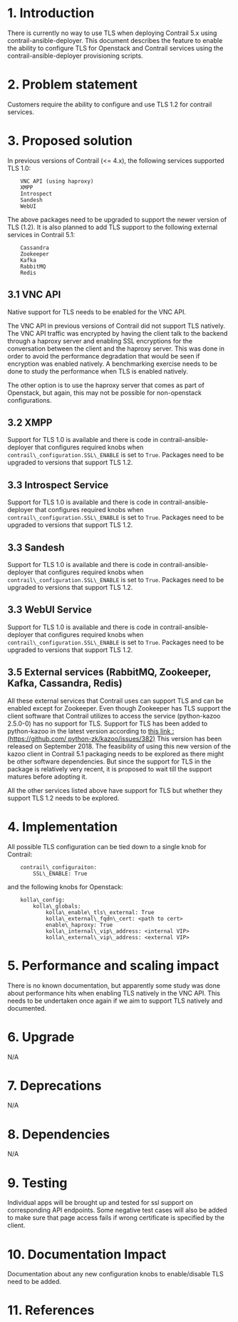 # 1. Introduction

There is currently no way to use TLS when deploying Contrail 5.x using 
contrail-ansible-deployer. This document describes the feature to enable the 
ability to configure TLS for Openstack and Contrail services using the
contrail-ansible-deployer provisioning scripts.

# 2. Problem statement

Customers require the ability to configure and use TLS 1.2 for contrail services.

# 3. Proposed solution

In previous versions of Contrail (<= 4.x), the following services supported TLS 1.0:

		VNC API (using haproxy)
		XMPP
		Introspect
		Sandesh
		WebUI
	
The above packages need to be upgraded to support the newer version of TLS (1.2). It 
is also planned to add TLS support to the following external services in 
Contrail 5.1:
	
		Cassandra
		Zookeeper
		Kafka
		RabbitMQ
		Redis
	

## 3.1 VNC API
Native support for TLS needs to be enabled for the VNC API.

The VNC API in previous versions of Contrail did not support TLS natively. The
VNC API traffic was encrypted by having the client talk to the backend through 
a haproxy server and enabling SSL encryptions for the conversation between the 
client and the haproxy server. This was done in order to avoid the performance 
degradation that would be seen if encryption was enabled natively. A 
benchmarking exercise needs to be done to study the performance when TLS is 
enabled natively.

The other option is to use the haproxy server that comes as part of Openstack, 
but again, this may not be possible for non-openstack configurations.


## 3.2 XMPP
Support for TLS 1.0 is available and there is code in contrail-ansible-deployer 
that configures required knobs when `contrail\_configuration.SSL\_ENABLE` is 
set to `True`. Packages need to be upgraded to versions that support TLS 1.2.

## 3.3 Introspect Service
Support for TLS 1.0 is available and there is code in contrail-ansible-deployer 
that configures required knobs when `contrail\_configuration.SSL\_ENABLE` is 
set to `True`. Packages need to be upgraded to versions that support TLS 1.2.

## 3.3 Sandesh
Support for TLS 1.0 is available and there is code in contrail-ansible-deployer 
that configures required knobs when `contrail\_configuration.SSL\_ENABLE` is 
set to `True`. Packages need to be upgraded to versions that support TLS 1.2.

## 3.3 WebUI Service
Support for TLS 1.0 is available and there is code in contrail-ansible-deployer 
that configures required knobs when `contrail\_configuration.SSL\_ENABLE` is 
set to `True`. Packages need to be upgraded to versions that support TLS 1.2.


## 3.5 External services (RabbitMQ, Zookeeper, Kafka, Cassandra, Redis)
All these external services that Contrail uses can support TLS and can be 
enabled except for Zookeeper. Even though Zookeeper has TLS support the client 
software that Contrail utilizes to access the service (python-kazoo 2.5.0-0) 
has no support for TLS. Support for TLS has been added to python-kazoo in the 
latest version according to [this link : (https://github.com/
python-zk/kazoo/issues/382)](https://github.com/python-zk/kazoo/issues/382) 
This version has been released on September 2018. The feasibility of using 
this new version of the kazoo client in Contrail 5.1 packaging needs to be 
explored as there might be other software dependencies. But since the support 
for TLS in the package is relatively very recent, it is proposed to wait till 
the support matures before adopting it.

All the other services listed above have support for TLS but whether they 
support TLS 1.2 needs to be explored.

# 4. Implementation

All possible TLS configuration can be tied down to a single knob for Contrail:

		contrail\_configuraiton:
			SSL\_ENABLE: True
		
and the following knobs for Openstack:
		
		kolla\_config:
			kolla\_globals:
				kolla\_enable\_tls\_external: True
				kolla\_external\_fqdn\_cert: <path to cert>
				enable\_haproxy: True
				kolla\_internal\_vip\_address: <internal VIP>
				kolla\_external\_vip\_address: <external VIP>

# 5. Performance and scaling impact
There is no known documentation, but apparently some study was done about 
performance hits when enabling TLS natively in the VNC API. This needs to 
be undertaken once again if we aim to support TLS natively and documented.

# 6. Upgrade

N/A

# 7. Deprecations

N/A

# 8. Dependencies

N/A

# 9. Testing

Individual apps will be brought up and tested for ssl support on 
corresponding API endpoints. Some negative test cases will also be 
added to make sure that page access fails if wrong certificate is 
specified by the client.


# 10. Documentation Impact

Documentation about any new configuration knobs to enable/disable 
TLS need to be added.

# 11. References

